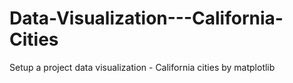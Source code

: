 # Data-Visualization---California-Cities
Setup a project data visualization - California cities by matplotlib
